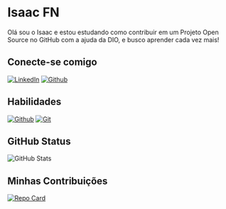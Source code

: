 # Isaac FN
Olá sou o Isaac e estou estudando como contribuir em um Projeto Open Source no GitHub com a ajuda da DIO, e busco aprender cada vez mais!  

## Conecte-se comigo
[![LinkedIn](https://img.shields.io/badge/LinkedIn-blue?style=for-the-badge&logo=linkedin)](www.linkedin.com/in/isaac-ferreira-do-nascimento-3b0968123)
[![Github](https://img.shields.io/badge/GitHub-red?style=for-the-badge&logo=github&)](https://docs.github.com/)

## Habilidades
[![Github](https://img.shields.io/badge/GitHub-red?style=for-the-badge&logo=github)](https://docs.github.com/)
[![Git](https://img.shields.io/badge/Git-white?style=for-the-badge&logo=git&logocolor=fff)](https://git-scm.com/)

## GitHub Status
![GitHub Stats](https://github-readme-stats.vercel.app/api?username=IsaacFn-ark&theme=transparent&bg_color=000&border_color=30A3DC&show_icons=true&icon_color=30A3DC&title_color=E94D5F&text_color=FFF)

## Minhas Contribuições
[![Repo Card](https://github-readme-stats.vercel.app/api/pin/?username=IsaacFn-ark&repo=dio-lab-open-source&bg_color=000&border_color=30A3DC&show_icons=true&icon_color=30A3DC&title_color=E94D5F&text_color=FFF)](https://github.com/IsaacFn-ark/dio-lab-open-source)